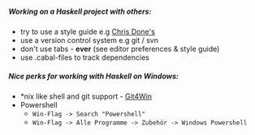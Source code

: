 ##### Working on a Haskell project with others:

 * try to use a style guide e.g [Chris Done's](https://github.com/chrisdone/haskell-style-guide)
 * use a version control system e.g git / svn
 * don't use tabs - **ever** (see editor preferences & style guide)
 * use .cabal-files to track dependencies

##### Nice perks for working with Haskell on Windows:

 * *nix like shell and git support - [Git4Win](https://git-for-windows.github.io/)
 * Powershell
   * `Win-Flag -> Search "Powershell"`
   * `Win-Flag -> Alle Programme -> Zubehör -> Windows Powershell`